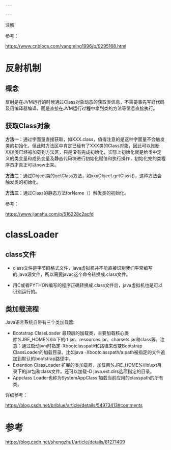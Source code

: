 ```yaml
---

---
```




注解



参考：

https://www.cnblogs.com/yangming1996/p/9295168.html



# 反射机制

## 概念

反射是在JVM运行的时候通过Class对象动态的获取类信息，不需要事先写好代码及用编译器编译，而是直接在JVM运行过程中拿到类的方法等信息直接执行。

## 获取Class对象

**方法一**：通过字面量直接获取，如XXX.class，值得注意的是这种字面量不会触发类的初始化，但此时方法区中肯定已经有了XXX类的Class对象，因此可以推断XXX类已经被加载到方法区，只是没有完成初始化，实际上初始化就是给类中定义的类变量和成员变量及静态代码块进行初始化赋值和执行操作，初始化完的类程序员才真正可以new出来。

 **方法二**：通过Object类的getClass方法，如xxxObject.getClass()，这种方法会触发类的初始化。

 **方法三**：通过Class的静态方法forName（）触发类的初始化。



参考：

https://www.jianshu.com/p/516228c2acfd

# classLoader

## class文件

- class文件是字节码格式文件，java虚拟机并不能直接识别我们平常编写的.java源文件，所以需要javac这个命令转换成.class文件。

- 用C或者PYTHON编写的程序正确转换成.class文件后，java虚拟机也是可以识别运行的。

## 类加载流程

Java语言系统自带有三个类加载器:

- Bootstrap ClassLoader 最顶层的加载类，主要加载核心类库%JRE_HOME%\lib下的rt.jar、resources.jar、charsets.jar和class等。注意：通过启动jvm时指定-Xbootclasspath和路径来改变Bootstrap ClassLoader的加载目录。比如java -Xbootclasspath/a:path被指定的文件追加到默认的bootstrap路径中。
- Extention ClassLoader 扩展的类加载器，加载目%JRE_HOME%\lib\ext目录下的jar包和class文件。还可以加载-D java.ext.dirs选项指定的目录。
-  Appclass Loader也称为SystemAppClass 加载当前应用的classpath的所有类。

详细参考：

https://blog.csdn.net/briblue/article/details/54973413#comments

# 参考

https://blog.csdn.net/shengzhu1/article/details/81271409